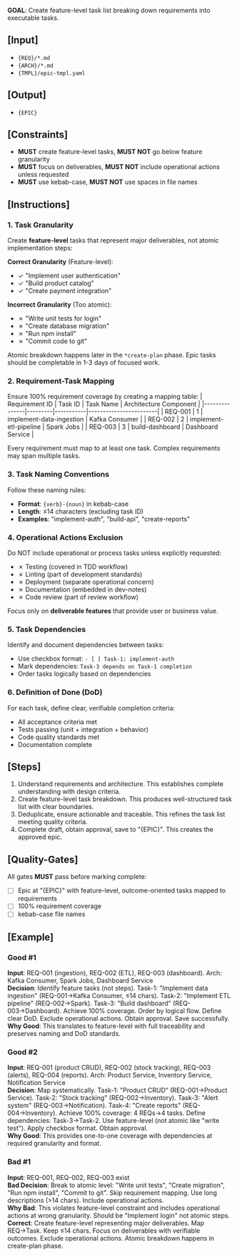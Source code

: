 **GOAL**: Create feature-level task list breaking down requirements into executable tasks.

## [Input]
- `{REQ}/*.md`
- `{ARCH}/*.md`
- `{TMPL}/epic-tmpl.yaml`

## [Output]
- `{EPIC}`

## [Constraints]
- **MUST** create feature-level tasks, **MUST NOT** go below feature granularity
- **MUST** focus on deliverables, **MUST NOT** include operational actions unless requested
- **MUST** use kebab-case, **MUST NOT** use spaces in file names

## [Instructions]

### 1. Task Granularity
Create **feature-level** tasks that represent major deliverables, not atomic implementation steps:

**Correct Granularity** (Feature-level):
- ✓ "Implement user authentication"
- ✓ "Build product catalog"
- ✓ "Create payment integration"

**Incorrect Granularity** (Too atomic):
- ✗ "Write unit tests for login"
- ✗ "Create database migration"
- ✗ "Run npm install"
- ✗ "Commit code to git"

Atomic breakdown happens later in the `*create-plan` phase. Epic tasks should be completable in 1-3 days of focused work.

### 2. Requirement-Task Mapping
Ensure 100% requirement coverage by creating a mapping table:
| Requirement ID | Task ID | Task Name | Architecture Component |
|---------------|---------|-----------|------------------------|
| REQ-001 | 1 | implement-data-ingestion | Kafka Consumer |
| REQ-002 | 2 | implement-etl-pipeline | Spark Jobs |
| REQ-003 | 3 | build-dashboard | Dashboard Service |

Every requirement must map to at least one task. Complex requirements may span multiple tasks.

### 3. Task Naming Conventions
Follow these naming rules:
- **Format**: `{verb}-{noun}` in kebab-case
- **Length**: ≤14 characters (excluding task ID)
- **Examples**: "implement-auth", "build-api", "create-reports"

### 4. Operational Actions Exclusion
Do NOT include operational or process tasks unless explicitly requested:
- ✗ Testing (covered in TDD workflow)
- ✗ Linting (part of development standards)
- ✗ Deployment (separate operational concern)
- ✗ Documentation (embedded in dev-notes)
- ✗ Code review (part of review workflow)

Focus only on **deliverable features** that provide user or business value.

### 5. Task Dependencies
Identify and document dependencies between tasks:
- Use checkbox format: `- [ ] Task-1: implement-auth`
- Mark dependencies: `Task-3 depends on Task-1 completion`
- Order tasks logically based on dependencies

### 6. Definition of Done (DoD)
For each task, define clear, verifiable completion criteria:
- All acceptance criteria met
- Tests passing (unit + integration + behavior)
- Code quality standards met
- Documentation complete

## [Steps]
1. Understand requirements and architecture. This establishes complete understanding with design criteria.
2. Create feature-level task breakdown. This produces well-structured task list with clear boundaries.
3. Deduplicate, ensure actionable and traceable. This refines the task list meeting quality criteria.
4. Complete draft, obtain approval, save to "{EPIC}". This creates the approved epic.

## [Quality-Gates]
All gates **MUST** pass before marking complete:
- [ ] Epic at "{EPIC}" with feature-level, outcome-oriented tasks mapped to requirements
- [ ] 100% requirement coverage
- [ ] kebab-case file names

## [Example]

### Good #1
**Input**: REQ-001 (ingestion), REQ-002 (ETL), REQ-003 (dashboard). Arch: Kafka Consumer, Spark Jobs, Dashboard Service  
**Decision**: Identify feature tasks (not steps). Task-1: "Implement data ingestion" (REQ-001→Kafka Consumer, ≤14 chars). Task-2: "Implement ETL pipeline" (REQ-002→Spark). Task-3: "Build dashboard" (REQ-003→Dashboard). Achieve 100% coverage. Order by logical flow. Define clear DoD. Exclude operational actions. Obtain approval. Save successfully.  
**Why Good**: This translates to feature-level with full traceability and preserves naming and DoD standards.

### Good #2
**Input**: REQ-001 (product CRUD), REQ-002 (stock tracking), REQ-003 (alerts), REQ-004 (reports). Arch: Product Service, Inventory Service, Notification Service  
**Decision**: Map systematically. Task-1: "Product CRUD" (REQ-001→Product Service). Task-2: "Stock tracking" (REQ-002→Inventory). Task-3: "Alert system" (REQ-003→Notification). Task-4: "Create reports" (REQ-004→Inventory). Achieve 100% coverage: 4 REQs→4 tasks. Define dependencies: Task-3→Task-2. Use feature-level (not atomic like "write test"). Apply checkbox format. Obtain approval.  
**Why Good**: This provides one-to-one coverage with dependencies at required granularity and format.

### Bad #1
**Input**: REQ-001, REQ-002, REQ-003 exist  
**Bad Decision**: Break to atomic level: "Write unit tests", "Create migration", "Run npm install", "Commit to git". Skip requirement mapping. Use long descriptions (>14 chars). Include operational actions.  
**Why Bad**: This violates feature-level constraint and includes operational actions at wrong granularity. Should be "Implement login" not atomic steps.  
**Correct**: Create feature-level representing major deliverables. Map REQ→Task. Keep ≤14 chars. Focus on deliverables with verifiable outcomes. Exclude operational actions. Atomic breakdown happens in create-plan phase.
